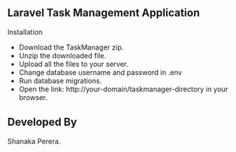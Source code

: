 

## Laravel Task Management Application

 
Installation
- Download the TaskManager zip.
- Unzip the downloaded file.
- Upload all the files to your server.
- Change database username and password in .env
- Run database migrations.
- Open the link: http://your-domain/taskmanager-directory in your browser.

## Developed By

Shanaka Perera.

